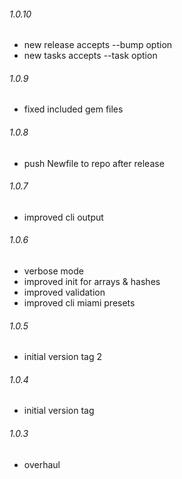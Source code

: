 ###### 1.0.10
* new release accepts --bump option
* new tasks accepts --task option

###### 1.0.9
* fixed included gem files

###### 1.0.8
* push Newfile to repo after release

###### 1.0.7
* improved cli output

###### 1.0.6
* verbose mode
* improved init for arrays & hashes
* improved validation
* improved cli miami presets

###### 1.0.5
* initial version tag 2

###### 1.0.4
* initial version tag

###### 1.0.3
* overhaul
